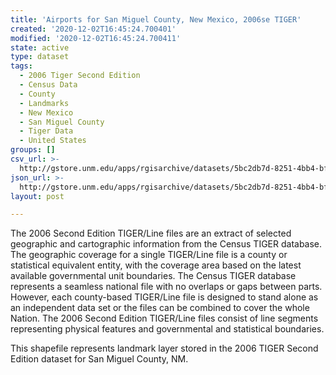 ```yaml
---
title: 'Airports for San Miguel County, New Mexico, 2006se TIGER'
created: '2020-12-02T16:45:24.700401'
modified: '2020-12-02T16:45:24.700411'
state: active
type: dataset
tags:
  - 2006 Tiger Second Edition
  - Census Data
  - County
  - Landmarks
  - New Mexico
  - San Miguel County
  - Tiger Data
  - United States
groups: []
csv_url: >-
  http://gstore.unm.edu/apps/rgisarchive/datasets/5bc2db7d-8251-4bb4-bfe9-a612aba059fa/tgr2006se_sanm_lkd.derived.csv
json_url: >-
  http://gstore.unm.edu/apps/rgisarchive/datasets/5bc2db7d-8251-4bb4-bfe9-a612aba059fa/tgr2006se_sanm_lkd.derived.json
layout: post

---
```

The 2006 Second Edition TIGER/Line files are an extract of selected geographic and cartographic information from the Census TIGER database.  The geographic coverage for a single TIGER/Line file is a county or statistical equivalent entity, with the coverage area based on the latest available governmental unit boundaries. The Census TIGER database represents a seamless national file with no overlaps or gaps between parts.  However, each county-based TIGER/Line file is designed to stand alone as an independent data set or the files can be combined to cover the whole Nation.  The 2006 Second Edition  TIGER/Line files consist of line segments representing physical features and governmental and statistical boundaries.  

This shapefile represents landmark layer stored in the 2006 TIGER Second Edition dataset for San Miguel County, NM.

